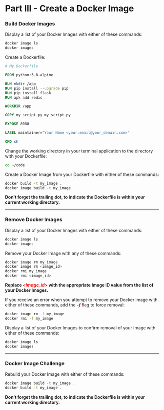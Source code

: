 # Part III - Create a Docker Image

### Build Docker Images

Display a list of your Docker Images with either of these commands:

```bash
docker image ls
docker images
```



Create a Dockerfile:

```dockerfile
# My Dockerfile

FROM python:3.8-alpine

RUN mkdir /app
RUN pip install --upgrade pip
RUN pip install flask
RUN apk add redis

WORKDIR /app

COPY my_script.py my_script.py

EXPOSE 8080

LABEL maintainer="Your Name <your.email@your_domain.com>"

CMD sh
```



Change the working directory in your terminal application to the directory with your Dockerfile:

```bash
cd ~/code
```



Create a Docker Image from your Dockerfile with either of these commands:

```bash
docker build -t my_image .
docker image build -t my_image .
```

**Don't forget the trailing dot, to indicate the Dockerfile is within your current working directory.**



------



### Remove Docker Images

Display a list of your Docker Images with either of these commands:

```bash
docker image ls
docker images
```



Remove your Docker Image with any of these commands:

```bash
docker image rm my_image
docker image rm <image_id>
docker rmi my_image
docker rmi <image_id>
```

**Replace <font color="red">*<image_id>*</font> with the appropriate Image ID value from the list of your Docker Images.**



If you receive an error when you attempt to remove your Docker image with either of these commands, add the <font color="red">***-f***</font> flag to force removal:

```bash
docker image rm -f my_image
docker rmi -f my_image
```



Display a list of your Docker Images to confirm removal of your Image with either of these commands:

```bash
docker image ls
docker images
```



------



### Docker Image Challenge

Rebuild your Docker Image with either of these commands:

```bash
docker image build -t my_image .
docker build -t my_image .
```

**Don't forget the trailing dot, to indicate the Dockerfile is within your current working directory.**